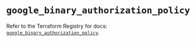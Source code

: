 # `google_binary_authorization_policy`

Refer to the Terraform Registry for docs: [`google_binary_authorization_policy`](https://registry.terraform.io/providers/hashicorp/google/6.25.0/docs/resources/binary_authorization_policy).
